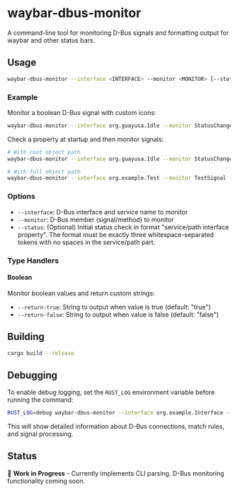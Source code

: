 # waybar-dbus-monitor

A command-line tool for monitoring D-Bus signals and formatting output for waybar and other status bars.

## Usage

```bash
waybar-dbus-monitor --interface <INTERFACE> --monitor <MONITOR> [--status "service/path interface property"] <TYPE>
```

### Example

Monitor a boolean D-Bus signal with custom icons:

```bash
waybar-dbus-monitor --interface org.guayusa.Idle --monitor StatusChanged boolean --return-true "󰈈" --return-false "󰈉"
```

Check a property at startup and then monitor signals:

```bash
# With root object path
waybar-dbus-monitor --interface org.guayusa.Idle --monitor StatusChanged --status "org.guayusa.IdleInhibitor/ org.guayusa.Idle Status" boolean --return-true "󰈈" --return-false "󰈉"

# With full object path
waybar-dbus-monitor --interface org.example.Test --monitor TestSignal --status "org.example.Service/org/example/Object org.example.Interface TestProperty" boolean --return-true "󰈈" --return-false "󰈉"
```

### Options

- `--interface`: D-Bus interface and service name to monitor
- `--monitor`: D-Bus member (signal/method) to monitor
- `--status`: (Optional) Initial status check in format "service/path interface property". The format must be exactly three whitespace-separated tokens with no spaces in the service/path part.

### Type Handlers

#### Boolean
Monitor boolean values and return custom strings:
- `--return-true`: String to output when value is true (default: "true")
- `--return-false`: String to output when value is false (default: "false")

## Building

```bash
cargo build --release
```

## Debugging

To enable debug logging, set the `RUST_LOG` environment variable before running the command:

```bash
RUST_LOG=debug waybar-dbus-monitor --interface org.example.Interface --monitor Signal boolean
```

This will show detailed information about D-Bus connections, match rules, and signal processing.

## Status

🚧 **Work in Progress** - Currently implements CLI parsing. D-Bus monitoring functionality coming soon.
